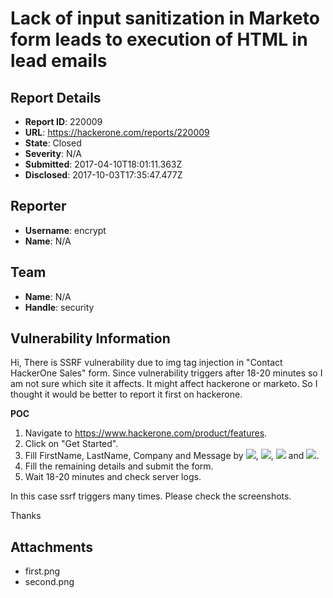 # Lack of input sanitization in Marketo form leads to execution of HTML in lead emails

## Report Details
- **Report ID**: 220009
- **URL**: https://hackerone.com/reports/220009
- **State**: Closed
- **Severity**: N/A
- **Submitted**: 2017-04-10T18:01:11.363Z
- **Disclosed**: 2017-10-03T17:35:47.477Z

## Reporter
- **Username**: encrypt
- **Name**: N/A

## Team
- **Name**: N/A
- **Handle**: security

## Vulnerability Information
Hi,
There is SSRF vulnerability due to img tag injection in "Contact HackerOne Sales" form. Since vulnerability triggers after 18-20 minutes so I am not sure which site it affects. It might affect hackerone or marketo. So I thought it would be better to report it first on hackerone. 

**POC**

1. Navigate to https://www.hackerone.com/product/features.
2. Click on "Get Started".
3. Fill FirstName, LastName, Company and Message by <img src=https://yourserver.com/f onerror=alert(1)>, <img src=https://yourserver.com/l onerror=alert(1)>, <img src=https://yourserver.com/c onerror=alert(1)> and <img src=https://yourserver.com/m onerror=alert(1)>.
4. Fill the remaining details and submit the form.
5. Wait 18-20 minutes and check server logs.

In this case ssrf triggers many times. Please check the screenshots.

Thanks 


## Attachments
- first.png
- second.png

